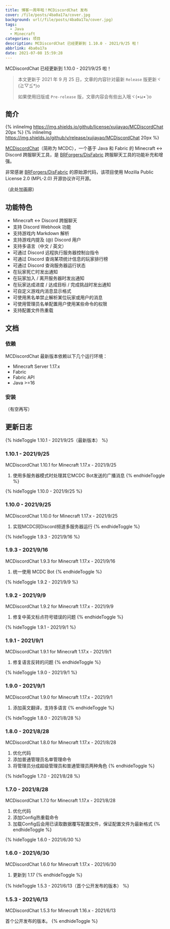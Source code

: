 ```yaml
---
title: 博客一周年啦！MCDiscordChat 发布
cover: /file/posts/4ba0a17a/cover.jpg
background: url(/file/posts/4ba0a17a/cover.jpg)
tags:
  - Java
  - Minecraft
categories: 项目
description: MCDiscordChat 已经更新到 1.10.0 - 2021/9/25 啦！
abbrlink: 4ba0a17a
date: 2021-07-08 15:59:28
---
```


MCDiscordChat 已经更新到 1.10.0 - 2021/9/25 啦！

> 本文更新于 2021 年 9 月 25 日，文章的内容针对最新 `Release` 版更新ヾ(≧▽≦*)o
>
> 如果使用旧版或 `Pre-release` 版，文章内容会有些出入哦ヾ(•ω•`)o

## 简介

{% inlineImg https://img.shields.io/github/license/xujiayao/MCDiscordChat 20px %} {% inlineImg https://img.shields.io/github/v/release/xujiayao/MCDiscordChat 20px %}

[MCDiscordChat](https://github.com/Xujiayao/MCDiscordChat)（简称为 MCDC），一个基于 Java 和 Fabric 的 Minecraft <-> Discord 跨服聊天工具，是 [BRForgers/DisFabric](https://github.com/BRForgers/DisFabric) 跨服聊天工具的功能补充和增强。

非常感谢 [BRForgers/DisFabric](https://github.com/BRForgers/DisFabric) 的原始源代码，该项目使用 Mozilla Public License 2.0 (MPL-2.0) 开源协议许可开源。

（此处加画廊）

## 功能特色

- Minecraft <-> Discord 跨服聊天
- 支持 Discord Webhook 功能
- 支持游戏内 Markdown 解析
- 支持游戏内提及 (@) Discord 用户
- 支持多语言（中文 / 英文）
- 可通过 Discord 远程执行服务器控制台指令
- 可通过 Discord 查询某项统计信息的玩家排行榜
- 可通过 Discord 查询服务器运行状态
- 在玩家死亡时发出通知
- 在玩家加入 / 离开服务器时发出通知
- 在玩家达成进度 / 达成目标 / 完成挑战时发出通知
- 可自定义游戏内消息显示格式
- 可使用黑名单禁止解析某位玩家或用户的消息
- 可使用管理员名单配置用户使用某些命令的权限
- 支持配置文件热重载

## 文档

### 依赖

MCDiscordChat 最新版本依赖以下几个运行环境：

- Minecraft Server 1.17.x
- Fabric
- Fabric API
- Java \>=16

### 安装

（有空再写）

## 更新日志

{% hideToggle 1.10.1 - 2021/9/25（最新版本） %}
### 1.10.1 - 2021/9/25

MCDiscordChat 1.10.1 for Minecraft 1.17.x - 2021/9/25

1. 使用多服务器模式时处理其它MCDC Bot发送的广播消息
{% endhideToggle %}

{% hideToggle 1.10.0 - 2021/9/25 %}
### 1.10.0 - 2021/9/25

MCDiscordChat 1.10.0 for Minecraft 1.17.x - 2021/9/25

1. 实现MCDC同Discord频道多服务器运行
{% endhideToggle %}

{% hideToggle 1.9.3 - 2021/9/16 %}
### 1.9.3 - 2021/9/16

MCDiscordChat 1.9.3 for Minecraft 1.17.x - 2021/9/16

1. 统一使用 MCDC Bot
{% endhideToggle %}

{% hideToggle 1.9.2 - 2021/9/9 %}
### 1.9.2 - 2021/9/9

MCDiscordChat 1.9.2 for Minecraft 1.17.x - 2021/9/9

1. 修复中英文标点符号错误的问题
{% endhideToggle %}

{% hideToggle 1.9.1 - 2021/9/1 %}
### 1.9.1 - 2021/9/1

MCDiscordChat 1.9.1 for Minecraft 1.17.x - 2021/9/1

1. 修复语言反转的问题
{% endhideToggle %}

{% hideToggle 1.9.0 - 2021/9/1 %}
### 1.9.0 - 2021/9/1

MCDiscordChat 1.9.0 for Minecraft 1.17.x - 2021/9/1

1. 添加英文翻译，支持多语言
{% endhideToggle %}

{% hideToggle 1.8.0 - 2021/8/28 %}
### 1.8.0 - 2021/8/28

MCDiscordChat 1.8.0 for Minecraft 1.17.x - 2021/8/28

1. 优化代码
2. 添加普通管理员名单管理命令
3. 将管理员分成超级管理员和普通管理员两种角色
{% endhideToggle %}

{% hideToggle 1.7.0 - 2021/8/28 %}
### 1.7.0 - 2021/8/28

MCDiscordChat 1.7.0 for Minecraft 1.17.x - 2021/8/28

1. 优化代码
2. 添加Config热重载命令
3. 加载Config后会用已读取数据覆写配置文件，保证配置文件为最新格式
{% endhideToggle %}

{% hideToggle 1.6.0 - 2021/6/30 %}
### 1.6.0 - 2021/6/30

MCDiscordChat 1.6.0 for Minecraft 1.17.x - 2021/6/30

1. 更新到 1.17
{% endhideToggle %}

{% hideToggle 1.5.3 - 2021/6/13（首个公开发布的版本） %}
### 1.5.3 - 2021/6/13

MCDiscordChat 1.5.3 for Minecraft 1.16.x - 2021/6/13

首个公开发布的版本。
{% endhideToggle %}